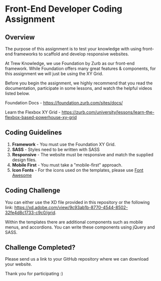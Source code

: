 # Front-End Developer Coding Assignment

## Overview
The purpose of this assignment is to test your knowledge with using front-end frameworks to scaffold and develop responsive websites.

At Trew Knowledge, we use Foundation by Zurb as our front-end framework. While Foundation offers many great features & components, for this assignment we will just be using the XY Grid.

Before you begin the assignment, we highly recommend that you read the documentation, participate in some lessons, and watch the helpful videos listed below.

Foundation Docs - https://foundation.zurb.com/sites/docs/

Learn the Flexbox XY Grid - https://zurb.com/university/lessons/learn-the-flexbox-based-powerhouse-xy-grid

## Coding Guidelines

1. **Framework** - You must use the Foundation XY Grid.
2. **SASS** -  Styles need to be written with SASS
3. **Responsive** - The website must be responsive and match the supplied design files.
4. **Mobile First** - You must take a "mobile-first" approach.
5. **Icon Fonts** - For the icons used on the templates, please use [Font Awesome](https://fontawesome.com/)

## Coding Challenge

You can either use the XD file provided in this repository or the following link: https://xd.adobe.com/view/9c93ab1b-8770-4544-8502-32fe4d8c1733-c9c0/grid.

Within the templates there are additional components such as mobile menus, and accordions. You can write these components using jQuery and SASS.

## Challenge Completed?
Please send us a link to your GitHub repository where we can download your website.

Thank you for participating :)

